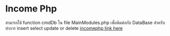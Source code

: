 # Income Php
สามารถใช้ function cmdDb ใน file MainModules.php เพื่อติดต่อกับ DataBase สำหรับทำการ insert select update or delete
[incomephp link here](http://www.csclub.ssru.ac.th/s59122201052/)
